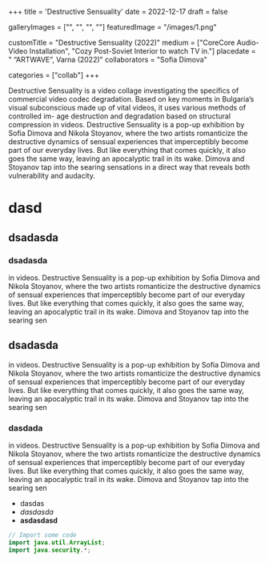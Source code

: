 +++
title = 'Destructive Sensuality'
date = 2022-12-17
draft = false

galleryImages = ["", "", "", ""]
featuredImage = "/images/1.png"

customTitle = "Destructive Sensuality (2022)"
medium = ["CoreCore Audio-Video Installation", "Cozy Post-Soviet Interior to watch TV in."]
placedate = " “ARTWAVE”, Varna (2022)"
collaborators = "Sofia Dimova"

categories = ["collab"]
+++

<!-- tuka dobavi malko za CORECORE SHITA -->
Destructive Sensuality is a video collage investigating the specifics of commercial video codec degradation. Based on key moments in Bulgaria’s visual subconscious made up of vital videos, it uses various methods of controlled im- age destruction and degradation based on structural compression in videos. Destructive Sensuality is a pop-up exhibition by Sofia Dimova and Nikola Stoyanov, where the two artists romanticize the destructive dynamics of sensual experiences that imperceptibly become part of our everyday lives. But like everything that comes quickly, it also goes the same way, leaving an apocalyptic trail in its wake. Dimova and Stoyanov tap into the searing sensations in a direct way that reveals both vulnerability and audacity.

# dasd
## dsadasda
### dsadasda
in videos. Destructive Sensuality is a pop-up exhibition by Sofia Dimova and Nikola Stoyanov, where the two artists romanticize the destructive dynamics of sensual experiences that imperceptibly become part of our everyday lives. But like everything that comes quickly, it also goes the same way, leaving an apocalyptic trail in its wake. Dimova and Stoyanov tap into the searing sen

## dsadasda
in videos. Destructive Sensuality is a pop-up exhibition by Sofia Dimova and Nikola Stoyanov, where the two artists romanticize the destructive dynamics of sensual experiences that imperceptibly become part of our everyday lives. But like everything that comes quickly, it also goes the same way, leaving an apocalyptic trail in its wake. Dimova and Stoyanov tap into the searing sen

### dasdada
in videos. Destructive Sensuality is a pop-up exhibition by Sofia Dimova and Nikola Stoyanov, where the two artists romanticize the destructive dynamics of sensual experiences that imperceptibly become part of our everyday lives. But like everything that comes quickly, it also goes the same way, leaving an apocalyptic trail in its wake. Dimova and Stoyanov tap into the searing sen

- dasdas
- _dasdasda_
- **asdasdasd**

[GitHub - Create repo]: https://help.github.com/articles/create-a-repo/

```java
// Import some code
import java.util.ArrayList;
import java.security.*;
```

